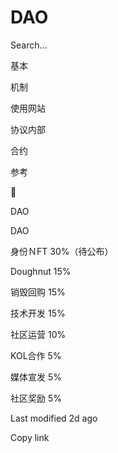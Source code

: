 # DAO



Search…

基本



机制



使用网站



协议内部



合约



参考



🏡

DAO

DAO

身份ＮFT 30%（待公布）

Doughnut 15%

销毁回购 15%

技术开发 15%

社区运营 10%

KOL合作 5%

媒体宣发 5%

社区奖励 5%



Last modified 2d ago

Copy link
